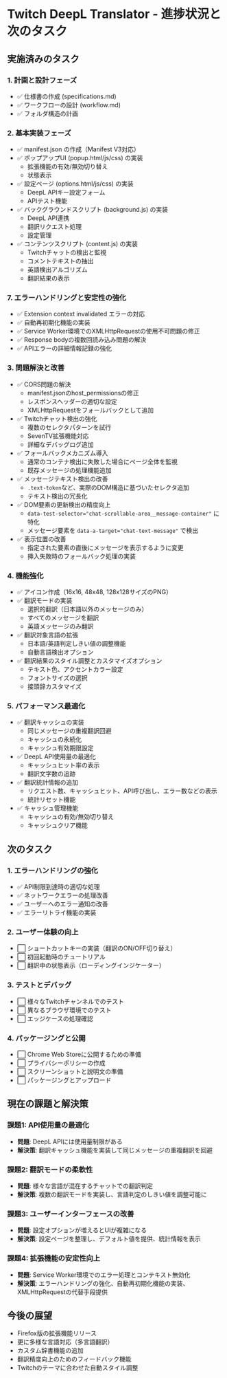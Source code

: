 # Twitch DeepL Translator - 進捗状況と次のタスク

## 実施済みのタスク

### 1. 計画と設計フェーズ
- ✅ 仕様書の作成 (specifications.md)
- ✅ ワークフローの設計 (workflow.md)
- ✅ フォルダ構造の計画

### 2. 基本実装フェーズ
- ✅ manifest.json の作成（Manifest V3対応）
- ✅ ポップアップUI (popup.html/js/css) の実装
  - 拡張機能の有効/無効切り替え
  - 状態表示
- ✅ 設定ページ (options.html/js/css) の実装
  - DeepL APIキー設定フォーム
  - APIテスト機能
- ✅ バックグラウンドスクリプト (background.js) の実装
  - DeepL API連携
  - 翻訳リクエスト処理
  - 設定管理
- ✅ コンテンツスクリプト (content.js) の実装
  - Twitchチャットの検出と監視
  - コメントテキストの抽出
  - 英語検出アルゴリズム
  - 翻訳結果の表示

### 7. エラーハンドリングと安定性の強化
- ✅ Extension context invalidated エラーの対応
- ✅ 自動再初期化機能の実装
- ✅ Service Worker環境でのXMLHttpRequestの使用不可問題の修正
- ✅ Response bodyの複数回読み込み問題の解決
- ✅ APIエラーの詳細情報記録の強化

### 3. 問題解決と改善
- ✅ CORS問題の解決
  - manifest.jsonのhost_permissionsの修正
  - レスポンスヘッダーの適切な設定
  - XMLHttpRequestをフォールバックとして追加
- ✅ Twitchチャット検出の強化
  - 複数のセレクタパターンを試行
  - SevenTV拡張機能対応
  - 詳細なデバッグログ追加
- ✅ フォールバックメカニズム導入
  - 通常のコンテナ検出に失敗した場合にページ全体を監視
  - 既存メッセージの処理機能追加
- ✅ メッセージテキスト検出の改善
  - `.text-token`など、実際のDOM構造に基づいたセレクタ追加
  - テキスト検出の冗長化
- ✅ DOM要素の更新検出の精度向上
  - `data-test-selector="chat-scrollable-area__message-container"` に特化
  - メッセージ要素を `data-a-target="chat-text-message"` で検出
- ✅ 表示位置の改善
  - 指定された要素の直後にメッセージを表示するように変更
  - 挿入失敗時のフォールバック処理の実装

### 4. 機能強化
- ✅ アイコン作成（16x16, 48x48, 128x128サイズのPNG）
- ✅ 翻訳モードの実装
  - 選択的翻訳（日本語以外のメッセージのみ）
  - すべてのメッセージを翻訳
  - 英語メッセージのみ翻訳
- ✅ 翻訳対象言語の拡張
  - 日本語/英語判定しきい値の調整機能
  - 自動言語検出オプション
- ✅ 翻訳結果のスタイル調整とカスタマイズオプション
  - テキスト色、アクセントカラー設定
  - フォントサイズの選択
  - 接頭辞カスタマイズ

### 5. パフォーマンス最適化
- ✅ 翻訳キャッシュの実装
  - 同じメッセージの重複翻訳回避
  - キャッシュの永続化
  - キャッシュ有効期限設定
- ✅ DeepL API使用量の最適化
  - キャッシュヒット率の表示
  - 翻訳文字数の追跡
- ✅ 翻訳統計情報の追加
  - リクエスト数、キャッシュヒット、API呼び出し、エラー数などの表示
  - 統計リセット機能
- ✅ キャッシュ管理機能
  - キャッシュの有効/無効切り替え
  - キャッシュクリア機能

## 次のタスク

### 1. エラーハンドリングの強化
- ✅ API制限到達時の適切な処理
- ✅ ネットワークエラーの処理改善
- ✅ ユーザーへのエラー通知の改善
- ✅ エラーリトライ機能の実装

### 2. ユーザー体験の向上
- ⬜ ショートカットキーの実装（翻訳のON/OFF切り替え）
- ⬜ 初回起動時のチュートリアル
- ⬜ 翻訳中の状態表示（ローディングインジケーター）

### 3. テストとデバッグ
- ⬜ 様々なTwitchチャンネルでのテスト
- ⬜ 異なるブラウザ環境でのテスト
- ⬜ エッジケースの処理確認

### 4. パッケージングと公開
- ⬜ Chrome Web Storeに公開するための準備
- ⬜ プライバシーポリシーの作成
- ⬜ スクリーンショットと説明文の準備
- ⬜ パッケージングとアップロード

## 現在の課題と解決策

### 課題1: API使用量の最適化
- **問題**: DeepL APIには使用量制限がある
- **解決策**: 翻訳キャッシュ機能を実装して同じメッセージの重複翻訳を回避

### 課題2: 翻訳モードの柔軟性
- **問題**: 様々な言語が混在するチャットでの翻訳判定
- **解決策**: 複数の翻訳モードを実装し、言語判定のしきい値を調整可能に

### 課題3: ユーザーインターフェースの改善
- **問題**: 設定オプションが増えるとUIが複雑になる
- **解決策**: 設定ページを整理し、デフォルト値を提供、統計情報を表示

### 課題4: 拡張機能の安定性向上
- **問題**: Service Worker環境でのエラー処理とコンテキスト無効化
- **解決策**: エラーハンドリングの強化、自動再初期化機能の実装、XMLHttpRequestの代替手段提供

## 今後の展望

- Firefox版の拡張機能リリース
- 更に多様な言語対応（多言語翻訳）
- カスタム辞書機能の追加
- 翻訳精度向上のためのフィードバック機能
- Twitchのテーマに合わせた自動スタイル調整